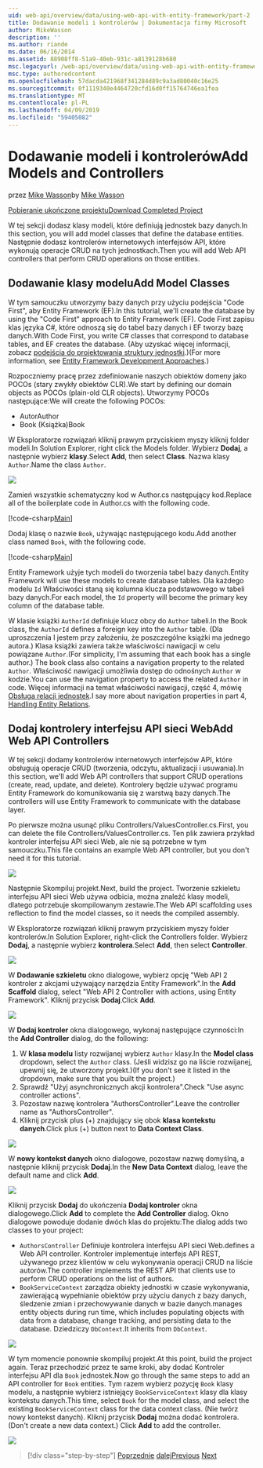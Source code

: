```yaml
---
uid: web-api/overview/data/using-web-api-with-entity-framework/part-2
title: Dodawanie modeli i kontrolerów | Dokumentacja firmy Microsoft
author: MikeWasson
description: ''
ms.author: riande
ms.date: 06/16/2014
ms.assetid: 88908ff8-51a9-40eb-931c-a8139128b680
msc.legacyurl: /web-api/overview/data/using-web-api-with-entity-framework/part-2
msc.type: authoredcontent
ms.openlocfilehash: 57dacda421968f341284d89c9a3ad80040c16e25
ms.sourcegitcommit: 0f1119340e4464720cfd16d0ff15764746ea1fea
ms.translationtype: MT
ms.contentlocale: pl-PL
ms.lasthandoff: 04/09/2019
ms.locfileid: "59405082"
---
```

# <a name="add-models-and-controllers"></a><span data-ttu-id="ae957-102">Dodawanie modeli i kontrolerów</span><span class="sxs-lookup"><span data-stu-id="ae957-102">Add Models and Controllers</span></span>

<span data-ttu-id="ae957-103">przez [Mike Wasson](https://github.com/MikeWasson)</span><span class="sxs-lookup"><span data-stu-id="ae957-103">by [Mike Wasson](https://github.com/MikeWasson)</span></span>

[<span data-ttu-id="ae957-104">Pobieranie ukończone projektu</span><span class="sxs-lookup"><span data-stu-id="ae957-104">Download Completed Project</span></span>](https://github.com/MikeWasson/BookService)

<span data-ttu-id="ae957-105">W tej sekcji dodasz klasy modeli, które definiują jednostek bazy danych.</span><span class="sxs-lookup"><span data-stu-id="ae957-105">In this section, you will add model classes that define the database entities.</span></span> <span data-ttu-id="ae957-106">Następnie dodasz kontrolerów internetowych interfejsów API, które wykonują operacje CRUD na tych jednostkach.</span><span class="sxs-lookup"><span data-stu-id="ae957-106">Then you will add Web API controllers that perform CRUD operations on those entities.</span></span>

## <a name="add-model-classes"></a><span data-ttu-id="ae957-107">Dodawanie klasy modelu</span><span class="sxs-lookup"><span data-stu-id="ae957-107">Add Model Classes</span></span>

<span data-ttu-id="ae957-108">W tym samouczku utworzymy bazy danych przy użyciu podejścia "Code First", aby Entity Framework (EF).</span><span class="sxs-lookup"><span data-stu-id="ae957-108">In this tutorial, we'll create the database by using the "Code First" approach to Entity Framework (EF).</span></span> <span data-ttu-id="ae957-109">Code First zapisu klas języka C#, które odnoszą się do tabel bazy danych i EF tworzy bazę danych.</span><span class="sxs-lookup"><span data-stu-id="ae957-109">With Code First, you write C# classes that correspond to database tables, and EF creates the database.</span></span> <span data-ttu-id="ae957-110">(Aby uzyskać więcej informacji, zobacz [podejścia do projektowania struktury jednostki](https://msdn.microsoft.com/library/ms178359%28v=vs.110%29.aspx#dbfmfcf).)</span><span class="sxs-lookup"><span data-stu-id="ae957-110">(For more information, see [Entity Framework Development Approaches](https://msdn.microsoft.com/library/ms178359%28v=vs.110%29.aspx#dbfmfcf).)</span></span>

<span data-ttu-id="ae957-111">Rozpoczniemy pracę przez zdefiniowanie naszych obiektów domeny jako POCOs (stary zwykły obiektów CLR).</span><span class="sxs-lookup"><span data-stu-id="ae957-111">We start by defining our domain objects as POCOs (plain-old CLR objects).</span></span> <span data-ttu-id="ae957-112">Utworzymy POCOs następujące:</span><span class="sxs-lookup"><span data-stu-id="ae957-112">We will create the following POCOs:</span></span>

- <span data-ttu-id="ae957-113">Autor</span><span class="sxs-lookup"><span data-stu-id="ae957-113">Author</span></span>
- <span data-ttu-id="ae957-114">Book (Książka)</span><span class="sxs-lookup"><span data-stu-id="ae957-114">Book</span></span>

<span data-ttu-id="ae957-115">W Eksploratorze rozwiązań kliknij prawym przyciskiem myszy kliknij folder modeli.</span><span class="sxs-lookup"><span data-stu-id="ae957-115">In Solution Explorer, right click the Models folder.</span></span> <span data-ttu-id="ae957-116">Wybierz **Dodaj**, a następnie wybierz **klasy**.</span><span class="sxs-lookup"><span data-stu-id="ae957-116">Select **Add**, then select **Class**.</span></span> <span data-ttu-id="ae957-117">Nazwa klasy `Author`.</span><span class="sxs-lookup"><span data-stu-id="ae957-117">Name the class `Author`.</span></span>

![](part-2/_static/image1.png)

<span data-ttu-id="ae957-118">Zamień wszystkie schematyczny kod w Author.cs następujący kod.</span><span class="sxs-lookup"><span data-stu-id="ae957-118">Replace all of the boilerplate code in Author.cs with the following code.</span></span>

[!code-csharp[Main](part-2/samples/sample1.cs)]

<span data-ttu-id="ae957-119">Dodaj klasę o nazwie `Book`, używając następującego kodu.</span><span class="sxs-lookup"><span data-stu-id="ae957-119">Add another class named `Book`, with the following code.</span></span>

[!code-csharp[Main](part-2/samples/sample2.cs)]

<span data-ttu-id="ae957-120">Entity Framework użyje tych modeli do tworzenia tabel bazy danych.</span><span class="sxs-lookup"><span data-stu-id="ae957-120">Entity Framework will use these models to create database tables.</span></span> <span data-ttu-id="ae957-121">Dla każdego modelu `Id` Właściwości staną się kolumna klucza podstawowego w tabeli bazy danych.</span><span class="sxs-lookup"><span data-stu-id="ae957-121">For each model, the `Id` property will become the primary key column of the database table.</span></span>

<span data-ttu-id="ae957-122">W klasie książki `AuthorId` definiuje klucz obcy do `Author` tabeli.</span><span class="sxs-lookup"><span data-stu-id="ae957-122">In the Book class, the `AuthorId` defines a foreign key into the `Author` table.</span></span> <span data-ttu-id="ae957-123">(Dla uproszczenia I jestem przy założeniu, że poszczególne książki ma jednego autora.) Klasa książki zawiera także właściwości nawigacji w celu powiązane `Author`.</span><span class="sxs-lookup"><span data-stu-id="ae957-123">(For simplicity, I'm assuming that each book has a single author.) The book class also contains a navigation property to the related `Author`.</span></span> <span data-ttu-id="ae957-124">Właściwość nawigacji umożliwia dostęp do odnośnych `Author` w kodzie.</span><span class="sxs-lookup"><span data-stu-id="ae957-124">You can use the navigation property to access the related `Author` in code.</span></span> <span data-ttu-id="ae957-125">Więcej informacji na temat właściwości nawigacji, część 4, mówię [Obsługa relacji jednostek](part-4.md).</span><span class="sxs-lookup"><span data-stu-id="ae957-125">I say more about navigation properties in part 4, [Handling Entity Relations](part-4.md).</span></span>

## <a name="add-web-api-controllers"></a><span data-ttu-id="ae957-126">Dodaj kontrolery interfejsu API sieci Web</span><span class="sxs-lookup"><span data-stu-id="ae957-126">Add Web API Controllers</span></span>

<span data-ttu-id="ae957-127">W tej sekcji dodamy kontrolerów internetowych interfejsów API, które obsługują operacje CRUD (tworzenia, odczytu, aktualizacji i usuwania).</span><span class="sxs-lookup"><span data-stu-id="ae957-127">In this section, we'll add Web API controllers that support CRUD operations (create, read, update, and delete).</span></span> <span data-ttu-id="ae957-128">Kontrolery będzie używać programu Entity Framework do komunikowania się z warstwą bazy danych.</span><span class="sxs-lookup"><span data-stu-id="ae957-128">The controllers will use Entity Framework to communicate with the database layer.</span></span>

<span data-ttu-id="ae957-129">Po pierwsze można usunąć pliku Controllers/ValuesController.cs.</span><span class="sxs-lookup"><span data-stu-id="ae957-129">First, you can delete the file Controllers/ValuesController.cs.</span></span> <span data-ttu-id="ae957-130">Ten plik zawiera przykład kontroler interfejsu API sieci Web, ale nie są potrzebne w tym samouczku.</span><span class="sxs-lookup"><span data-stu-id="ae957-130">This file contains an example Web API controller, but you don't need it for this tutorial.</span></span>

![](part-2/_static/image2.png)

<span data-ttu-id="ae957-131">Następnie Skompiluj projekt.</span><span class="sxs-lookup"><span data-stu-id="ae957-131">Next, build the project.</span></span> <span data-ttu-id="ae957-132">Tworzenie szkieletu interfejsu API sieci Web używa odbicia, można znaleźć klasy modeli, dlatego potrzebuje skompilowanym zestawie.</span><span class="sxs-lookup"><span data-stu-id="ae957-132">The Web API scaffolding uses reflection to find the model classes, so it needs the compiled assembly.</span></span>

<span data-ttu-id="ae957-133">W Eksploratorze rozwiązań kliknij prawym przyciskiem myszy folder kontrolerów.</span><span class="sxs-lookup"><span data-stu-id="ae957-133">In Solution Explorer, right-click the Controllers folder.</span></span> <span data-ttu-id="ae957-134">Wybierz **Dodaj**, a następnie wybierz **kontrolera**.</span><span class="sxs-lookup"><span data-stu-id="ae957-134">Select **Add**, then select **Controller**.</span></span>

![](part-2/_static/image3.png)

<span data-ttu-id="ae957-135">W **Dodawanie szkieletu** okno dialogowe, wybierz opcję "Web API 2 kontroler z akcjami używający narzędzia Entity Framework".</span><span class="sxs-lookup"><span data-stu-id="ae957-135">In the **Add Scaffold** dialog, select "Web API 2 Controller with actions, using Entity Framework".</span></span> <span data-ttu-id="ae957-136">Kliknij przycisk **Dodaj**.</span><span class="sxs-lookup"><span data-stu-id="ae957-136">Click **Add**.</span></span>

![](part-2/_static/image4.png)

<span data-ttu-id="ae957-137">W **Dodaj kontroler** okna dialogowego, wykonaj następujące czynności:</span><span class="sxs-lookup"><span data-stu-id="ae957-137">In the **Add Controller** dialog, do the following:</span></span>

1. <span data-ttu-id="ae957-138">W **klasa modelu** listy rozwijanej wybierz `Author` klasy.</span><span class="sxs-lookup"><span data-stu-id="ae957-138">In the **Model class** dropdown, select the `Author` class.</span></span> <span data-ttu-id="ae957-139">(Jeśli widzisz go na liście rozwijanej, upewnij się, że utworzony projekt.)</span><span class="sxs-lookup"><span data-stu-id="ae957-139">(If you don't see it listed in the dropdown, make sure that you built the project.)</span></span>
2. <span data-ttu-id="ae957-140">Sprawdź "Użyj asynchronicznych akcji kontrolera".</span><span class="sxs-lookup"><span data-stu-id="ae957-140">Check "Use async controller actions".</span></span>
3. <span data-ttu-id="ae957-141">Pozostaw nazwę kontrolera &quot;AuthorsController&quot;.</span><span class="sxs-lookup"><span data-stu-id="ae957-141">Leave the controller name as &quot;AuthorsController&quot;.</span></span>
4. <span data-ttu-id="ae957-142">Kliknij przycisk plus (+) znajdujący się obok **klasa kontekstu danych**.</span><span class="sxs-lookup"><span data-stu-id="ae957-142">Click plus (+) button next to **Data Context Class**.</span></span>

![](part-2/_static/image5.png)

<span data-ttu-id="ae957-143">W **nowy kontekst danych** okno dialogowe, pozostaw nazwę domyślną, a następnie kliknij przycisk **Dodaj**.</span><span class="sxs-lookup"><span data-stu-id="ae957-143">In the **New Data Context** dialog, leave the default name and click **Add**.</span></span>

![](part-2/_static/image6.png)

<span data-ttu-id="ae957-144">Kliknij przycisk **Dodaj** do ukończenia **Dodaj kontroler** okna dialogowego.</span><span class="sxs-lookup"><span data-stu-id="ae957-144">Click **Add** to complete the **Add Controller** dialog.</span></span> <span data-ttu-id="ae957-145">Okno dialogowe powoduje dodanie dwóch klas do projektu:</span><span class="sxs-lookup"><span data-stu-id="ae957-145">The dialog adds two classes to your project:</span></span>

- `AuthorsController` <span data-ttu-id="ae957-146">Definiuje kontrolera interfejsu API sieci Web.</span><span class="sxs-lookup"><span data-stu-id="ae957-146">defines a Web API controller.</span></span> <span data-ttu-id="ae957-147">Kontroler implementuje interfejs API REST, używanego przez klientów w celu wykonywania operacji CRUD na liście autorów.</span><span class="sxs-lookup"><span data-stu-id="ae957-147">The controller implements the REST API that clients use to perform CRUD operations on the list of authors.</span></span>
- `BookServiceContext` <span data-ttu-id="ae957-148">zarządza obiekty jednostki w czasie wykonywania, zawierającą wypełnianie obiektów przy użyciu danych z bazy danych, śledzenie zmian i przechowywanie danych w bazie danych.</span><span class="sxs-lookup"><span data-stu-id="ae957-148">manages entity objects during run time, which includes populating objects with data from a database, change tracking, and persisting data to the database.</span></span> <span data-ttu-id="ae957-149">Dziedziczy `DbContext`.</span><span class="sxs-lookup"><span data-stu-id="ae957-149">It inherits from `DbContext`.</span></span>

![](part-2/_static/image7.png)

<span data-ttu-id="ae957-150">W tym momencie ponownie skompiluj projekt.</span><span class="sxs-lookup"><span data-stu-id="ae957-150">At this point, build the project again.</span></span> <span data-ttu-id="ae957-151">Teraz przechodzić przez te same kroki, aby dodać Kontroler interfejsu API dla `Book` jednostek.</span><span class="sxs-lookup"><span data-stu-id="ae957-151">Now go through the same steps to add an API controller for `Book` entities.</span></span> <span data-ttu-id="ae957-152">Tym razem wybierz pozycję `Book` klasy modelu, a następnie wybierz istniejący `BookServiceContext` klasy dla klasy kontekstu danych.</span><span class="sxs-lookup"><span data-stu-id="ae957-152">This time, select `Book` for the model class, and select the existing `BookServiceContext` class for the data context class.</span></span> <span data-ttu-id="ae957-153">(Nie twórz nowy kontekst danych). Kliknij przycisk **Dodaj** można dodać kontrolera.</span><span class="sxs-lookup"><span data-stu-id="ae957-153">(Don't create a new data context.) Click **Add** to add the controller.</span></span>

![](part-2/_static/image8.png)

> [!div class="step-by-step"]
> <span data-ttu-id="ae957-154">[Poprzednie](part-1.md)
> [dalej](part-3.md)</span><span class="sxs-lookup"><span data-stu-id="ae957-154">[Previous](part-1.md)
[Next](part-3.md)</span></span>
